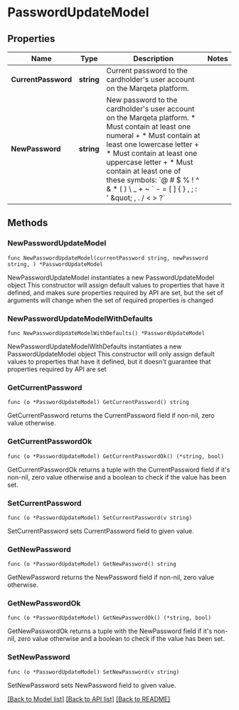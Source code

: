 # PasswordUpdateModel

## Properties

Name | Type | Description | Notes
------------ | ------------- | ------------- | -------------
**CurrentPassword** | **string** | Current password to the cardholder&#39;s user account on the Marqeta platform. | 
**NewPassword** | **string** | New password to the cardholder&#39;s user account on the Marqeta platform.  * Must contain at least one numeral + * Must contain at least one lowercase letter + * Must contain at least one uppercase letter + * Must contain at least one of these symbols: &#x60;@ # $ % ! ^ &amp; * ( ) \\ _ + ~ &#x60; - &#x3D; [ ] { } , ; : &#39; \&quot; , . / &lt; &gt; ?&#x60; | 

## Methods

### NewPasswordUpdateModel

`func NewPasswordUpdateModel(currentPassword string, newPassword string, ) *PasswordUpdateModel`

NewPasswordUpdateModel instantiates a new PasswordUpdateModel object
This constructor will assign default values to properties that have it defined,
and makes sure properties required by API are set, but the set of arguments
will change when the set of required properties is changed

### NewPasswordUpdateModelWithDefaults

`func NewPasswordUpdateModelWithDefaults() *PasswordUpdateModel`

NewPasswordUpdateModelWithDefaults instantiates a new PasswordUpdateModel object
This constructor will only assign default values to properties that have it defined,
but it doesn't guarantee that properties required by API are set

### GetCurrentPassword

`func (o *PasswordUpdateModel) GetCurrentPassword() string`

GetCurrentPassword returns the CurrentPassword field if non-nil, zero value otherwise.

### GetCurrentPasswordOk

`func (o *PasswordUpdateModel) GetCurrentPasswordOk() (*string, bool)`

GetCurrentPasswordOk returns a tuple with the CurrentPassword field if it's non-nil, zero value otherwise
and a boolean to check if the value has been set.

### SetCurrentPassword

`func (o *PasswordUpdateModel) SetCurrentPassword(v string)`

SetCurrentPassword sets CurrentPassword field to given value.


### GetNewPassword

`func (o *PasswordUpdateModel) GetNewPassword() string`

GetNewPassword returns the NewPassword field if non-nil, zero value otherwise.

### GetNewPasswordOk

`func (o *PasswordUpdateModel) GetNewPasswordOk() (*string, bool)`

GetNewPasswordOk returns a tuple with the NewPassword field if it's non-nil, zero value otherwise
and a boolean to check if the value has been set.

### SetNewPassword

`func (o *PasswordUpdateModel) SetNewPassword(v string)`

SetNewPassword sets NewPassword field to given value.



[[Back to Model list]](../README.md#documentation-for-models) [[Back to API list]](../README.md#documentation-for-api-endpoints) [[Back to README]](../README.md)


